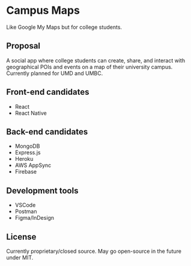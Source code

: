 # Campus Maps
Like Google My Maps but for college students.

## Proposal 
A social app where college students can create, share, and interact with geographical POIs and events on a map of their university campus. Currently planned for UMD and UMBC.

## Front-end candidates
- React
- React Native

## Back-end candidates
- MongoDB
- Express.js
- Heroku
- AWS AppSync
- Firebase

## Development tools
- VSCode
- Postman
- Figma/InDesign

## License

Currently proprietary/closed source. May go open-source in the future under MIT.

